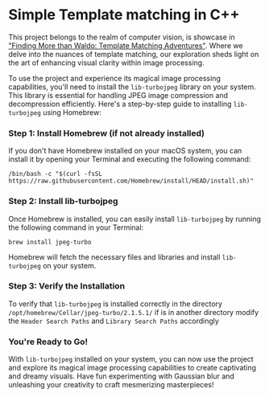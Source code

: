 # Simple Template matching in C++

This project belongs to the realm of computer vision, is showcase in ["Finding More than Waldo: Template Matching Adventures"](https://blog.salvatorelabs.com/finding-more-than-waldo-template-matching-adventures/). Where we delve into the nuances of template matching, our exploration sheds light on the art of enhancing visual clarity within image processing.

To use the project and experience its magical image processing capabilities, you'll need to install the `lib-turbojpeg` library on your system. This library is essential for handling JPEG image compression and decompression efficiently. Here's a step-by-step guide to installing `lib-turbojpeg` using Homebrew:

### Step 1: Install Homebrew (if not already installed)

If you don't have Homebrew installed on your macOS system, you can install it by opening your Terminal and executing the following command:

``` /bin/bash -c "$(curl -fsSL https://raw.githubusercontent.com/Homebrew/install/HEAD/install.sh)" ```

### Step 2: Install lib-turbojpeg

Once Homebrew is installed, you can easily install `lib-turbojpeg` by running the following command in your Terminal:

```brew install jpeg-turbo```

Homebrew will fetch the necessary files and libraries and install `lib-turbojpeg` on your system.

### Step 3: Verify the Installation

To verify that `lib-turbojpeg` is installed correctly in the directory `/opt/homebrew/Cellar/jpeg-turbo/2.1.5.1/` if is in another directory modify the `Header Search Paths` and `Library Search Paths` accordingly

### You're Ready to Go!

With `lib-turbojpeg` installed on your system, you can now use the project and explore its magical image processing capabilities to create captivating and dreamy visuals. Have fun experimenting with Gaussian blur and unleashing your creativity to craft mesmerizing masterpieces!
